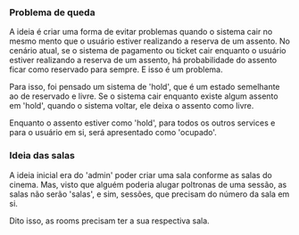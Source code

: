 ### Problema de queda

A ideia é criar uma forma de evitar problemas quando o sistema cair
no mesmo mento que o usuário estiver realizando a reserva de um assento.
No cenário atual, se o sistema de pagamento ou ticket cair enquanto
o usuário estiver realizando a reserva de um assento, há probabilidade
do assento ficar como reservado para sempre. E isso é um problema.

Para isso, foi pensado um sistema de 'hold', que é um estado semelhante
ao de reservado e livre. Se o sistema cair enquanto existe algum
assento em 'hold', quando o sistema voltar, ele deixa o assento como livre.

Enquanto o assento estiver como 'hold', para todos os outros services e
para o usuário em si, será apresentado como 'ocupado'.

### Ideia das salas

A ideia inicial era do 'admin' poder criar uma sala conforme as salas do cinema.
Mas, visto que alguém poderia alugar poltronas de uma sessão, as salas
não serão 'salas', e sim, sessões, que precisam do número da sala em si.

Dito isso, as rooms precisam ter a sua respectiva sala.